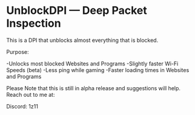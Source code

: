 # UnblockDPI — Deep Packet Inspection
This is a DPI that unblocks almost everything that is blocked.

Purpose:

-Unlocks most blocked Websites and Programs
-Slightly faster Wi-Fi Speeds (beta)
-Less ping while gaming
-Faster loading times in Websites and Programs

Please Note that this is still in alpha release and suggestions will help.
Reach out to me at:

Discord: 1z11

